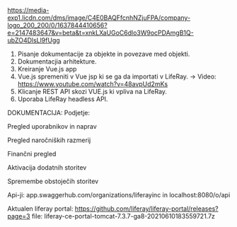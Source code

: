 https://media-exp1.licdn.com/dms/image/C4E0BAQFfcnhNZjuFPA/company-logo_200_200/0/1637844410656?e=2147483647&v=beta&t=xnkLXaUGoC6dlo3W9ocPDAmgB1Q-ubZO4DlsLl9fUgg

1. Pisanje dokumentacije za objekte in povezave med objekti.
2. Dokumentacjia arhitekture.
3. Kreiranje Vue.js app
4. Vue.js spremeniti v Vue jsp ki se ga da importati v LifeRay. -> Video: https://www.youtube.com/watch?v=48avpUd2mKs
5. Klicanje REST API skozi VUE.js ki vpliva na LifeRay.
6. Uporaba LifeRay headless API.



DOKUMENTACIJA:
Podjetje: 

Pregled uporabnikov in naprav 

Pregled naročniških razmerij 

Finančni pregled 

Aktivacija dodatnih storitev 

Spremembe obstoječih storitev 

Api-ji: app.swaggerhub.com/organizations/liferayinc in localhost:8080/o/api

Aktualen liferay portal: https://github.com/liferay/liferay-portal/releases?page=3
                   file: liferay-ce-portal-tomcat-7.3.7-ga8-20210610183559721.7z
 
